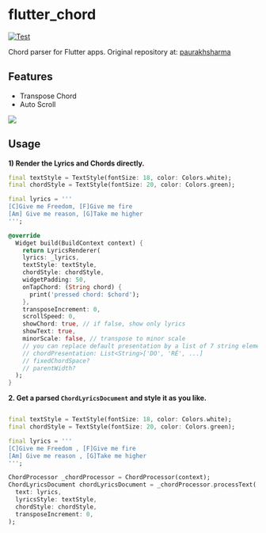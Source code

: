 # flutter_chord

[![Test](https://github.com/claudemircasa/custom_flutter_chord/actions/workflows/test.yml/badge.svg)](https://github.com/claudemircasa/custom_flutter_chord/actions/workflows/test.yml)

Chord parser for Flutter apps.
Original repository at: [paurakhsharma](https://github.com/paurakhsharma/flutter_chord)

## Features

- Transpose Chord
- Auto Scroll

<img src="https://raw.githubusercontent.com/claudemircasa/custom_flutter_chord/main/screenshot.png"></img>

## Usage

**1) Render the Lyrics and Chords directly.**

```dart
final textStyle = TextStyle(fontSize: 18, color: Colors.white);
final chordStyle = TextStyle(fontSize: 20, color: Colors.green);

final lyrics = '''
[C]Give me Freedom, [F]Give me fire
[Am] Give me reason, [G]Take me higher
''';

@override
  Widget build(BuildContext context) {
    return LyricsRenderer(
    lyrics: _lyrics,
    textStyle: textStyle,
    chordStyle: chordStyle,
    widgetPadding: 50,
    onTapChord: (String chord) {
      print('pressed chord: $chord');
    },
    transposeIncrement: 0,
    scrollSpeed: 0,
    showChord: true, // if false, show only lyrics
    showText: true,
    minorScale: false, // transpose to minor scale
    // you can replace default presentation by a list of 7 string elements
    // chordPresentation: List<String>['DO', 'RÉ', ...]
    // fixedChordSpace?
    // parentWidth?
  );
}
```

**2. Get a parsed `ChordLyricsDocument` and style it as you like.**

```dart

final textStyle = TextStyle(fontSize: 18, color: Colors.white);
final chordStyle = TextStyle(fontSize: 20, color: Colors.green);

final lyrics = '''
[C]Give me Freedom , [F]Give me fire
[Am] Give me reason , [G]Take me higher
''';

ChordProcessor _chordProcessor = ChordProcessor(context);
ChordLyricsDocument chordLyricsDocument = _chordProcessor.processText(
  text: lyrics,
  lyricsStyle: textStyle,
  chordStyle: chordStyle,
  transposeIncrement: 0,
);
```
